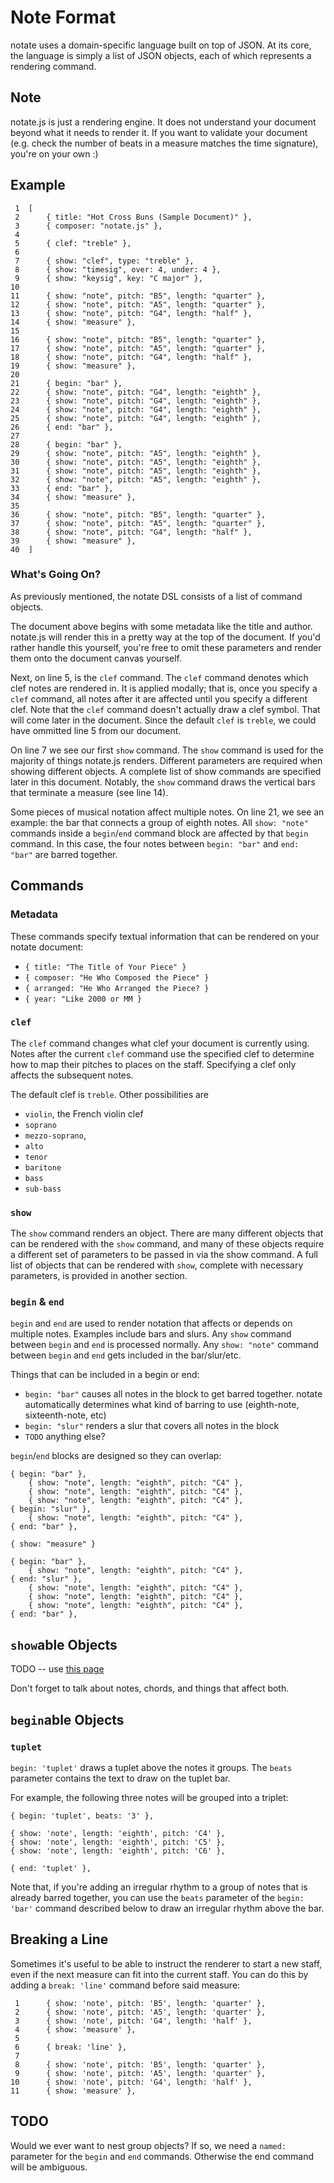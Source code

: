 
Note Format
===========

notate uses a domain-specific language built on top of JSON. At its core, the
language is simply a list of JSON objects, each of which represents a rendering
command.

## Note

notate.js is just a rendering engine. It does not understand your document
beyond what it needs to render it. If you want to validate your document (e.g.
check the number of beats in a measure matches the time signature), you're on
your own :)

## Example

     1  [
     2      { title: "Hot Cross Buns (Sample Document)" },
     3      { composer: "notate.js" },
     4
     5      { clef: "treble" },
     6
     7      { show: "clef", type: "treble" },
     8      { show: "timesig", over: 4, under: 4 },
     9      { show: "keysig", key: "C major" },
    10
    11      { show: "note", pitch: "B5", length: "quarter" },
    12      { show: "note", pitch: "A5", length: "quarter" },
    13      { show: "note", pitch: "G4", length: "half" },
    14      { show: "measure" },
    15
    16      { show: "note", pitch: "B5", length: "quarter" },
    17      { show: "note", pitch: "A5", length: "quarter" },
    18      { show: "note", pitch: "G4", length: "half" },
    19      { show: "measure" },
    20
    21      { begin: "bar" },
    22      { show: "note", pitch: "G4", length: "eighth" },
    23      { show: "note", pitch: "G4", length: "eighth" },
    24      { show: "note", pitch: "G4", length: "eighth" },
    25      { show: "note", pitch: "G4", length: "eighth" },
    26      { end: "bar" },
    27      
    28      { begin: "bar" },
    29      { show: "note", pitch: "A5", length: "eighth" },
    30      { show: "note", pitch: "A5", length: "eighth" },
    31      { show: "note", pitch: "A5", length: "eighth" },
    32      { show: "note", pitch: "A5", length: "eighth" },
    33      { end: "bar" },
    34      { show: "measure" },
    35
    36      { show: "note", pitch: "B5", length: "quarter" },
    37      { show: "note", pitch: "A5", length: "quarter" },
    38      { show: "note", pitch: "G4", length: "half" },
    39      { show: "measure" },
    40  ]

### What's Going On?

As previously mentioned, the notate DSL consists of a list of command objects. 

The document above begins with some metadata like the title and author.
notate.js will render this in a pretty way at the top of the document. If you'd
rather handle this yourself, you're free to omit these parameters and render
them onto the document canvas yourself.

Next, on line 5, is the `clef` command. The `clef` command denotes which clef
notes are rendered in. It is applied modally; that is, once you specify a
`clef` command, all notes after it are affected until you specify a different
clef. Note that the `clef` command doesn't actually draw a clef symbol. That
will come later in the document. Since the default `clef` is `treble`, we could
have ommitted line 5 from our document.

On line 7 we see our first `show` command. The `show` command is used for the
majority of things notate.js renders. Different parameters are required when
showing different objects. A complete list of show commands are specified later
in this document. Notably, the `show` command draws the vertical bars that
terminate a measure (see line 14).

Some pieces of musical notation affect multiple notes. On line 21, we see an
example: the bar that connects a group of eighth notes. All `show: "note"`
commands inside a `begin`/`end` command block are affected by that `begin`
command. In this case, the four notes between `begin: "bar"` and `end: "bar"`
are barred together.

## Commands

### Metadata

These commands specify textual information that can be rendered on your notate
document:

* `{ title: "The Title of Your Piece" }`
* `{ composer: "He Who Composed the Piece" }`
* `{ arranged: "He Who Arranged the Piece? }`
* `{ year: "Like 2000 or MM }`

### `clef`

The `clef` command changes what clef your document is currently using. Notes
after the current `clef` command use the specified clef to determine how to map
their pitches to places on the staff. Specifying a clef only affects the
subsequent notes.

The default clef is `treble`. Other possibilities are 

* `violin`, the French violin clef
* `soprano`
* `mezzo-soprano`,
* `alto`
* `tenor`
* `baritone`
* `bass`
* `sub-bass`

### `show`

The `show` command renders an object. There are many different objects that can
be rendered with the `show` command, and many of these objects require a
different set of parameters to be passed in via the show command. A full list
of objects that can be rendered with `show`, complete with necessary
parameters, is provided in another section.

### `begin` & `end`

`begin` and `end` are used to render notation that affects or depends on
multiple notes. Examples include bars and slurs. Any `show` command between
`begin` and `end` is processed normally. Any `show: "note"` command between
`begin` and `end` gets included in the bar/slur/etc.

Things that can be included in a begin or end:

* `begin: "bar"` causes all notes in the block to get barred together. notate
  automatically determines what kind of barring to use (eighth-note,
  sixteenth-note, etc)
* `begin: "slur"` renders a slur that covers all notes in the block
* `TODO` anything else?

`begin`/`end` blocks are designed so they can overlap:

    { begin: "bar" },
        { show: "note", length: "eighth", pitch: "C4" },
        { show: "note", length: "eighth", pitch: "C4" },
        { show: "note", length: "eighth", pitch: "C4" },
    { begin: "slur" },
        { show: "note", length: "eighth", pitch: "C4" },
    { end: "bar" },

    { show: "measure" }

    { begin: "bar" },
        { show: "note", length: "eighth", pitch: "C4" },
    { end: "slur" },
        { show: "note", length: "eighth", pitch: "C4" },
        { show: "note", length: "eighth", pitch: "C4" },
        { show: "note", length: "eighth", pitch: "C4" },
    { end: "bar" },

## `show`able Objects

TODO -- use [this page](http://en.wikipedia.org/wiki/List_of_musical_symbols) 

Don't forget to talk about notes, chords, and things that affect both.

## `begin`able Objects

### `tuplet`

`begin: 'tuplet'` draws a tuplet above the notes it groups. The `beats`
parameter contains the text to draw on the tuplet bar.

For example, the following three notes will be grouped into a triplet:

    { begin: 'tuplet', beats: '3' },
    
    { show: 'note', length: 'eighth', pitch: 'C4' },
    { show: 'note', length: 'eighth', pitch: 'C5' },
    { show: 'note', length: 'eighth', pitch: 'C6' },

    { end: 'tuplet' },

Note that, if you're adding an irregular rhythm to a group of notes that is
already barred together, you can use the `beats` parameter of the `begin:
'bar'` command described below to draw an irregular rhythm above the bar.

## Breaking a Line

Sometimes it's useful to be able to instruct the renderer to start a new staff,
even if the next measure can fit into the current staff. You can do this by
adding a `break: 'line'` command before said measure:

     1      { show: 'note', pitch: 'B5', length: 'quarter' },
     2      { show: 'note', pitch: 'A5', length: 'quarter' },
     3      { show: 'note', pitch: 'G4', length: 'half' },
     4      { show: 'measure' },
     5
     6      { break: 'line' },
     7
     8      { show: 'note', pitch: 'B5', length: 'quarter' },
     9      { show: 'note', pitch: 'A5', length: 'quarter' },
    10      { show: 'note', pitch: 'G4', length: 'half' },
    11      { show: 'measure' },

## TODO

Would we ever want to nest group objects? If so, we need a `named: ` parameter
for the `begin` and `end` commands. Otherwise the end command will be
ambiguous.

